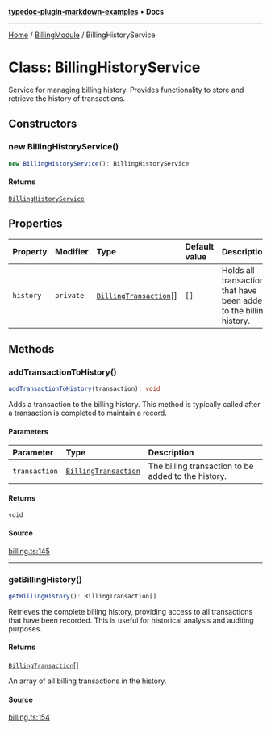 [**typedoc-plugin-markdown-examples**](../../README.md) • **Docs**

***

[Home](../../README.md) / [BillingModule](../README.md) / BillingHistoryService

# Class: BillingHistoryService

Service for managing billing history.
Provides functionality to store and retrieve the history of transactions.

## Constructors

### new BillingHistoryService()

```ts
new BillingHistoryService(): BillingHistoryService
```

#### Returns

[`BillingHistoryService`](BillingHistoryService.md)

## Properties

| Property | Modifier | Type | Default value | Description |
| :------ | :------ | :------ | :------ | :------ |
| `history` | `private` | [`BillingTransaction`](../interfaces/BillingTransaction.md)[] | `[]` | Holds all transactions that have been added to the billing history. |

## Methods

### addTransactionToHistory()

```ts
addTransactionToHistory(transaction): void
```

Adds a transaction to the billing history.
This method is typically called after a transaction is completed to maintain a record.

#### Parameters

| Parameter | Type | Description |
| :------ | :------ | :------ |
| `transaction` | [`BillingTransaction`](../interfaces/BillingTransaction.md) | The billing transaction to be added to the history. |

#### Returns

`void`

#### Source

[billing.ts:145](https://github.com/typedoc2md/typedoc-plugin-markdown-examples/blob/38eb87a4b515962ebbfbbc47ab56d2442dce4b6d/examples/src/billing.ts#L145)

***

### getBillingHistory()

```ts
getBillingHistory(): BillingTransaction[]
```

Retrieves the complete billing history, providing access to all transactions that have been recorded.
This is useful for historical analysis and auditing purposes.

#### Returns

[`BillingTransaction`](../interfaces/BillingTransaction.md)[]

An array of all billing transactions in the history.

#### Source

[billing.ts:154](https://github.com/typedoc2md/typedoc-plugin-markdown-examples/blob/38eb87a4b515962ebbfbbc47ab56d2442dce4b6d/examples/src/billing.ts#L154)
